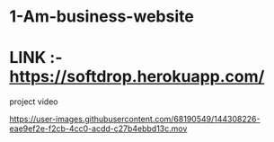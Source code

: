 # 1-Am-business-website
# LINK :- https://softdrop.herokuapp.com/
project video 


https://user-images.githubusercontent.com/68190549/144308226-eae9ef2e-f2cb-4cc0-acdd-c27b4ebbd13c.mov


